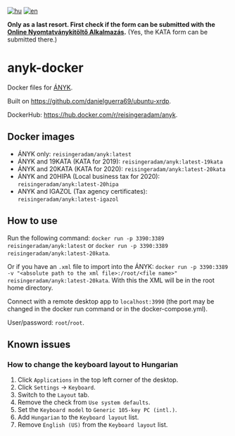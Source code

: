 [![hu](https://img.shields.io/badge/lang-hu-green.svg)](https://github.com/Res42/anyk-docker/blob/master/README.md)
[![en](https://img.shields.io/badge/lang-en-red.svg)](https://github.com/Res42/anyk-docker/blob/master/README.en.md)

**Only as a last resort. First check if the form can be submitted with the [Online Nyomtatványkitöltő Alkalmazás](https://onya.nav.gov.hu/).**
(Yes, the KATA form can be submitted there.)

# anyk-docker

Docker files for [ÁNYK](https://www.nav.gov.hu/nav/letoltesek/nyomtatvanykitolto_programok/nyomtatvany_apeh/keretprogramok/abevjava_install.html).

Built on <https://github.com/danielguerra69/ubuntu-xrdp>.

DockerHub: <https://hub.docker.com/r/reisingeradam/anyk>.

## Docker images

- ÁNYK only: `reisingeradam/anyk:latest`
- ÁNYK and 19KATA (KATA for 2019): `reisingeradam/anyk:latest-19kata`
- ÁNYK and 20KATA (KATA for 2020): `reisingeradam/anyk:latest-20kata`
- ÁNYK and 20HIPA (Local business tax for 2020): `reisingeradam/anyk:latest-20hipa`
- ANYK and IGAZOL (Tax agency certificates): `reisingeradam/anyk:latest-igazol`

## How to use

Run the following command: `docker run -p 3390:3389 reisingeradam/anyk:latest` or `docker run -p 3390:3389 reisingeradam/anyk:latest-20kata`.

Or if you have an `.xml` file to import into the ÁNYK: `docker run -p 3390:3389 -v "<absolute path to the xml file>:/root/<file name>" reisingeradam/anyk:latest-20kata`.
With this the XML will be in the root home directory.

Connect with a remote desktop app to `localhost:3990` (the port may be changed in the docker run command or in the docker-compose.yml).

User/password: `root`/`root`.

## Known issues

### How to change the keyboard layout to Hungarian

1. Click `Applications` in the top left corner of the desktop.
2. Click `Settings` → `Keyboard`.
3. Switch to the `Layout` tab.
4. Remove the check from `Use system defaults`.
5. Set the `Keyboard model` to `Generic 105-key PC (intl.)`.
6. Add `Hungarian` to the `Keyboard layout` list.
7. Remove `English (US)` from the `Keyboard layout` list.
